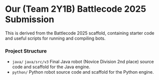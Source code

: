 # Our (Team 2Y1B) Battlecode 2025 Submission

This is derived from the Battlecode 2025 scaffold, containing starter code and useful scripts for running and compiling bots.

### Project Structure

- `java/`
  `java/src/v3`
   Final Java robot (Novice Division 2nd place) source code and scaffold for the Java engine. 
- `python/`
   Python robot source code and scaffold for the Python engine. 

